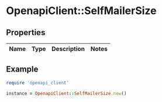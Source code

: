 # OpenapiClient::SelfMailerSize

## Properties

| Name | Type | Description | Notes |
| ---- | ---- | ----------- | ----- |

## Example

```ruby
require 'openapi_client'

instance = OpenapiClient::SelfMailerSize.new()
```

